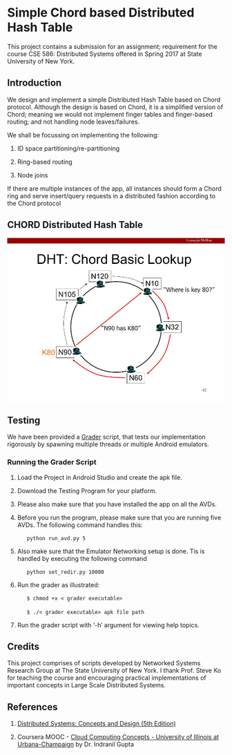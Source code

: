 # Simple Chord based Distributed Hash Table 
This project contains a submission for an assignment; requirement for the course CSE 586: Distributed Systems offered in Spring 2017 at State University of New York.

## Introduction
We design and implement a simple Distributed Hash Table based on Chord protocol. Although the design is based on Chord, it is a simplified version of Chord; meaning we would not implement finger tables and finger-based routing; and not handling node leaves/failures.

We shall be focussing on implementing the following:
  1. ID space partitioning/re-partitioning
  
  2. Ring-based routing
  
  3. Node joins
  
If there are multiple instances of the app, all instances should form a Chord ring and serve insert/query requests in a distributed fashion according to the Chord protocol

## CHORD Distributed Hash Table

![Image](https://github.com/darshanbagul/CHORD_DHT/blob/master/images/DHT_Chord_Lookup.jpg)

## Testing

We have been provided a [Grader](https://github.com/darshanbagul/CHORD_DHT/tree/master/Grader) script, that tests our implementation rigorously by spawning multiple threads or multiple Android emulators.

### Running the Grader Script

  1. Load the Project in Android Studio and create the apk file.
  
  2. Download the Testing Program for your platform.
  
  3. Please also make sure that you have installed the app on all the AVDs.
  
  4. Before you run the program, please make sure that you are running five AVDs. The following command handles this:
       ```   
          python run_avd.py 5
       ```
  
  5. Also make sure that the Emulator Networking setup is done. Tis is handled by executing the following command
       ```
          python set_redir.py 10000
       ```
  
  6. Run the grader as illustrated:
       ```
          $ chmod +x < grader executable>
          
          $ ./< grader executable> apk file path
       ```
  
  7. Run the grader script with ‘-h’ argument for viewing help topics.

## Credits

This project comprises of scripts developed by Networked Systems Research Group at The State University of New York. I thank Prof. Steve Ko for teaching the course and encouraging practical implementations of important concepts in Large Scale Distributed Systems.

## References

   1. [Distributed Systems: Concepts and Design (5th Edition)](https://www.pearsonhighered.com/program/Coulouris-Distributed-Systems-Concepts-and-Design-5th-Edition/PGM85317.html) 

   2. Coursera MOOC - [Cloud Computing Concepts - University of Illinois at Urbana-Champaign](https://www.coursera.org/learn/cloud-computing) by Dr. Indranil Gupta

